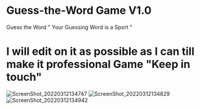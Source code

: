 # Guess-the-Word Game V1.0
Guess the Word " Your Guessing Word is a Sport "
# I will edit on it as possible as I can till make it professional Game "Keep in touch"

![ScreenShot_20220312134747](https://user-images.githubusercontent.com/26310663/158016833-2b147dc4-1f57-43f7-90ca-c2f7e6567470.png)
![ScreenShot_20220312134829](https://user-images.githubusercontent.com/26310663/158016834-d696c535-6ebd-4206-b3f3-a4e5deeabef4.png)
![ScreenShot_20220312134942](https://user-images.githubusercontent.com/26310663/158016835-c7dd081f-9ae1-48be-9c91-34b4857a4c0f.png)
